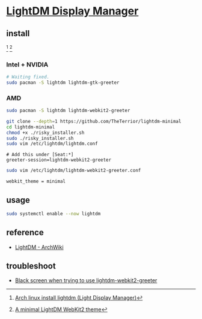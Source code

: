 # [LightDM Display Manager](https://github.com/canonical/lightdm)

## install

[^1] [^2]

### Intel + NVIDIA

```sh
# Waiting fixed. 
sudo pacman -S lightdm lightdm-gtk-greeter
```

### AMD

```sh
sudo pacman -S lightdm lightdm-webkit2-greeter
```

```sh
git clone --depth=1 https://github.com/TheTerrior/lightdm-minimal
cd lightdm-minimal
chmod +x ./risky_installer.sh
sudo ./risky_installer.sh
sudo vim /etc/lightdm/lightdm.conf
```

```
# Add this under [Seat:*]
greeter-session=lightdm-webkit2-greeter
```

```sh
sudo vim /etc/lightdm/lightdm-webkit2-greeter.conf
```

```
webkit_theme = minimal
```

## usage

```sh
sudo systemctl enable --now lightdm
```

## reference

- [LightDM - ArchWiki](https://wiki.archlinux.org/title/LightDM)

[^1]: [Arch linux install lightdm (Light Display Manager)](https://gist.github.com/miguelmota/5087fb8d92599efc4748c134846c8daf)
[^2]: [A minimal LightDM WebKit2 theme](https://github.com/TheTerrior/lightdm-minimal)

## troubleshoot

- [Black screen when trying to use lightdm-webkit2-greeter](https://www.reddit.com/r/archlinux/comments/1fyhxhu/black_screen_when_trying_to_use/)
